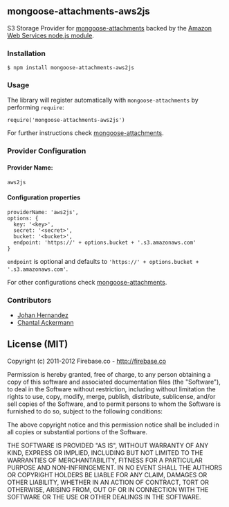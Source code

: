 ## mongoose-attachments-aws2js

S3 Storage Provider for [mongoose-attachments](https://github.com/firebaseco/mongoose-attachments) backed by the [Amazon Web Services node.js module](https://github.com/SaltwaterC/aws2js).

### Installation

    $ npm install mongoose-attachments-aws2js

### Usage

The library will register automatically with `mongoose-attachments` by performing `require`:

    require('mongoose-attachments-aws2js')

For further instructions check [mongoose-attachments](https://github.com/firebaseco/mongoose-attachments).

### Provider Configuration
#### Provider Name:

    aws2js

#### Configuration properties

    providerName: 'aws2js',
    options: {
      key: '<key>',
      secret: '<secret>',
      bucket: '<bucket>',
      endpoint: 'https://' + options.bucket + '.s3.amazonaws.com'
    }

`endpoint` is optional and defaults to `'https://' + options.bucket + '.s3.amazonaws.com'`.

For other configurations check [mongoose-attachments](https://github.com/firebaseco/mongoose-attachments).

### Contributors

* [Johan Hernandez](https://github.com/thepumpkin1979)
* [Chantal Ackermann](https://github.com/nuarhu)

## License (MIT)

Copyright (c) 2011-2012 Firebase.co - http://firebase.co

Permission is hereby granted, free of charge, to any person obtaining a copy of this software and associated documentation files (the "Software"), to deal in the Software without restriction, including without limitation the rights to use, copy, modify, merge, publish, distribute, sublicense, and/or sell copies of the Software, and to permit persons to whom the Software is furnished to do so, subject to the following conditions:

The above copyright notice and this permission notice shall be included in all copies or substantial portions of the Software.

THE SOFTWARE IS PROVIDED "AS IS", WITHOUT WARRANTY OF ANY KIND, EXPRESS OR IMPLIED, INCLUDING BUT NOT LIMITED TO THE WARRANTIES OF MERCHANTABILITY, FITNESS FOR A PARTICULAR PURPOSE AND NON-INFRINGEMENT. IN NO EVENT SHALL THE AUTHORS OR COPYRIGHT HOLDERS BE LIABLE FOR ANY CLAIM, DAMAGES OR OTHER LIABILITY, WHETHER IN AN ACTION OF CONTRACT, TORT OR OTHERWISE, ARISING FROM, OUT OF OR IN CONNECTION WITH THE SOFTWARE OR THE USE OR OTHER DEALINGS IN THE SOFTWARE.

